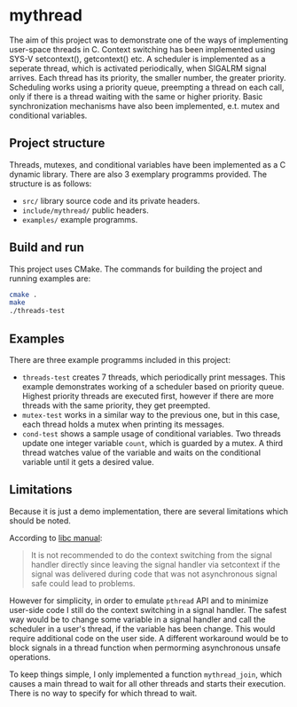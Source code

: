 # mythread
The aim of this project was to demonstrate one of the ways of implementing user-space threads in C. Context switching has been implemented using SYS-V setcontext(), getcontext() etc. A scheduler is implemented as a seperate thread, which is activated periodically, when SIGALRM signal arrives. Each thread has its priority, the smaller number, the greater priority. Scheduling works using a priority queue, preempting a thread on each call, only if there is a thread waiting with the same or higher priority. Basic synchronization mechanisms have also been implemented, e.t. mutex and conditional variables.

## Project structure
Threads, mutexes, and conditional variables have been implemented as a C dynamic library. There are also 3 exemplary programms provided. The structure is as follows:
* `src/` library source code and its private headers.
* `include/mythread/` public headers.
* `examples/` example programms.

## Build and run
This project uses CMake. The commands for building the project and running examples are:

```bash
cmake .
make
./threads-test
```

## Examples
There are three example programms included in this project:
* `threads-test` creates 7 threads, which periodically print messages. This example demonstrates working of a scheduler based on priority queue. Highest priority threads are executed first, however if there are more threads with the same priority, they get preempted.
* `mutex-test` works in a similar way to the previous one, but in this case, each thread holds a mutex when printing its messages.
* `cond-test` shows a sample usage of conditional variables. Two threads update one integer variable `count`, which is guarded by a mutex. A third thread watches value of the variable and waits on the conditional variable until it gets a desired value.

## Limitations
Because it is just a demo implementation, there are several limitations which should be noted.

According to [libc manual](https://www.gnu.org/software/libc/manual/html_node/System-V-contexts.html):
>It is not recommended to do the context switching from the signal handler directly since leaving the signal handler via setcontext if the signal was delivered during code that was not asynchronous signal safe could lead to problems.

However for simplicity, in order to emulate `pthread` API and to minimize user-side code I still do the context switching in a signal handler. The safest way would be to change some variable in a signal handler and call the scheduler in a user's thread, if the variable has been change. This would require additional code on the user side. A different workaround would be to block signals in a thread function when permorming asynchronous unsafe operations.


To keep things simple, I only implemented a function `mythread_join`, which causes a main thread to wait for all other threads and starts their execution. There is no way to specify for which thread to wait.
